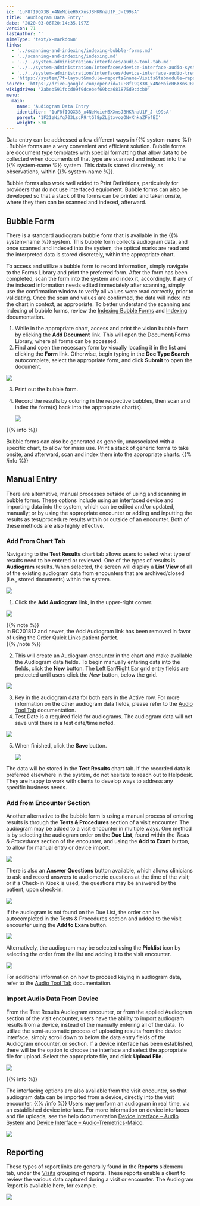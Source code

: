 ```yaml
---
id: '1uF8fI9QX3B_x4NeMoieH6XXnsJBHKRnaU1F_J-t99sA'
title: 'Audiogram Data Entry'
date: '2020-03-06T20:14:35.197Z'
version: 71
lastAuthor: ''
mimeType: 'text/x-markdown'
links:
  - '../scanning-and-indexing/indexing-bubble-forms.md'
  - '../scanning-and-indexing/indexing.md'
  - '../../system-administration/interfaces/audio-tool-tab.md'
  - '../../system-administration/interfaces/device-interface-audio-system.md'
  - '../../system-administration/interfaces/device-interface-audio-tremetrics-maico.md'
  - 'https://system/?f=layout&module=reports&name=Visits&tabmodule=reports&t=Visits&tabmodule=reports&tabselect=Visits'
source: 'https://drive.google.com/open?id=1uF8fI9QX3B_x4NeMoieH6XXnsJBHKRnaU1F_J-t99sA'
wikigdrive: '2abeb591fccd09f9dcebef69bca681875d9cdcb0'
menu:
  main:
    name: 'Audiogram Data Entry'
    identifier: '1uF8fI9QX3B_x4NeMoieH6XXnsJBHKRnaU1F_J-t99sA'
    parent: '1F21zNiYq703LscR9rtGl8pZLjtxvozONvXhkaZFefEI'
    weight: 570
---
```

Data entry can be addressed a few different ways in {{% system-name %}} . Bubble forms are a very convenient and efficient solution. Bubble forms are document type templates with special formatting that allow data to be collected when documents of that type are scanned and indexed into the {{% system-name %}} system. This data is stored discretely, as observations, within {{% system-name %}}.

Bubble forms also work well added to Print Definitions, particularly for providers that do not use interfaced equipment. Bubble forms can also be developed so that a stack of the forms can be printed and taken onsite, where they then can be scanned and indexed, afterward.
  
## Bubble Form  
  
There is a standard audiogram bubble form that is available in the {{% system-name %}} system. This bubble form collects audiogram data, and once scanned and indexed into the system, the optical marks are read and the interpreted data is stored discretely, within the appropriate chart.

To access and utilize a bubble form to record information, simply navigate to the Forms Library and print the preferred form. After the form has been completed, scan the form into the system and index it, accordingly. If any of the indexed information needs edited immediately after scanning, simply use the confirmation window to verify all values were read correctly, prior to validating. Once the scan and values are confirmed, the data will index into the chart in context, as appropriate. To better understand the scanning and indexing of bubble forms, review the [Indexing Bubble Forms](../scanning-and-indexing/indexing-bubble-forms.md) and [Indexing](../scanning-and-indexing/indexing.md) documentation.
1. While in the appropriate chart, access and print the vision bubble form by clicking the <strong>Add Document</strong> link. This will open the Document/Forms Library, where all forms can be accessed.
2. Find and open the necessary form by visually locating it in the list and clicking the <strong>Form</strong> link. Otherwise, begin typing in the <strong>Doc Type Search</strong> autocomplete, select the appropriate form, and click <strong>Submit</strong> to open the document.
  
![](../audiogram-data-entry.assets/10000201000004A80000013622E52507478E9CA3.png)  

3. Print out the bubble form.
4. Record the results by coloring in the respective bubbles, then scan and index the form(s) back into the appropriate chart(s).

   <img src="../audiogram-data-entry.assets/100002010000041700000211C0C1211FA7BD8002.png" />



{{% info %}}

Bubble forms can also be generated as generic, unassociated with a specific chart, to allow for mass use. Print a stack of generic forms to take onsite, and afterward, scan and index them into the appropriate charts.
{{% /info %}}
  
## Manual Entry  

There are alternative, manual processes outside of using and scanning in bubble forms. These options include using an interfaced device and importing data into the system, which can be edited and/or updated, manually; or by using the appropriate encounter or adding and inputting the results as test/procedure results within or outside of an encounter. Both of these methods are also highly effective.
  
### Add From Chart Tab  

Navigating to the **Test Results** chart tab allows users to select what type of results need to be entered or reviewed. One of the types of results is **Audiogram** results. When selected, the screen will display a **List View** of all of the existing audiogram data from encounters that are archived/closed (i.e., stored documents) within the system.
  
![](../audiogram-data-entry.assets/10000201000005080000015F639BB942FDA8BF00.png)  

1. Click the <strong>Add Audiogram</strong> link, in the upper-right corner.
  
![](../audiogram-data-entry.assets/10000201000005080000015F7BC0BB2BE96C8A31.png)  

  
{{% note %}}  
In RC201812 and newer, the Add Audiogram link has been removed in favor of using the Order Quick Links patient portlet.  
{{% /note %}}

2. This will create an Audiogram encounter in the chart and make available the Audiogram data fields. To begin manually entering data into the fields, click the <strong>New</strong> button. The Left Ear/Right Ear grid entry fields are protected until users click the <em>New</em> button, below the grid.
  
![](../audiogram-data-entry.assets/10000201000004F500000429B0D695F181B52DC3.png)  

3. Key in the audiogram data for both ears in the Active row. For more information on the other audiogram data fields, please refer to the [Audio Tool Tab](../../system-administration/interfaces/audio-tool-tab.md) documentation.
4. Test Date is a required field for audiograms. The audiogram data will not save until there is a test date/time noted.
  
![](../audiogram-data-entry.assets/10000201000004F8000002DBC48C453EF42F4B1A.png)  

5. When finished, click the <strong>Save</strong> button.



   <img src="../audiogram-data-entry.assets/10000201000004F8000002DB0F84BEDFD9D7C203.png" />  

The data will be stored in the **Test Results** chart tab. If the recorded data is preferred elsewhere in the system, do not hesitate to reach out to Helpdesk. They are happy to work with clients to develop ways to address any specific business needs.
  
### Add from Encounter Section  

Another alternative to the bubble form is using a manual process of entering results is through the **Tests & Procedures** section of a visit encounter.
The audiogram may be added to a visit encounter in multiple ways. One method is by selecting the audiogram order on the **Due List**, found within the *Tests & Procedures* section of the encounter, and using the **Add to Exam** button, to allow for manual entry or device import.
  
![](../audiogram-data-entry.assets/100002010000058D000001B92EBC1A9B2950D410.png)  

There is also an **Answer Questions** button available, which allows clinicians to ask and record answers to audiometric questions at the time of the visit; or if a Check-in Kiosk is used, the questions may be answered by the patient, upon check-in.
  
![](../audiogram-data-entry.assets/1000020100000597000001823E222F21FD7482F8.png)  

If the audiogram is not found on the Due List, the order can be autocompleted in the Tests & Procedures section and added to the visit encounter using the **Add to Exam** button.
  
![](../audiogram-data-entry.assets/10000201000001BA000000E0930F670701EE15F4.png)  

Alternatively, the audiogram may be selected using the **Picklist** icon by selecting the order from the list and adding it to the visit encounter.
  
![](../audiogram-data-entry.assets/10000201000004AA0000022EECB65DE11AF176DC.png)  

For additional information on how to proceed keying in audiogram data, refer to the [Audio Tool Tab](../../system-administration/interfaces/audio-tool-tab.md) documentation.
  
### Import Audio Data From Device  

From the Test Results Audiogram encounter, or from the applied Audiogram section of the visit encounter, users have the ability to import audiogram results from a device, instead of the manually entering all of the data. To utilize the semi-automatic process of uploading results from the device interface, simply scroll down to below the data entry fields of the Audiogram encounter, or section. If a device interface has been established, there will be the option to choose the interface and select the appropriate file for upload. Select the appropriate file, and click **Upload File**.
  
![](../audiogram-data-entry.assets/100002010000053C0000040190C8A5DDF968CFEA.png)  

{{% info %}}

The interfacing options are also available from the visit encounter, so that audiogram data can be imported from a device, directly into the visit encounter.
{{% /info %}}
Users may perform an audiogram in real time, via an established device interface. For more information on device interfaces and file uploads, see the help documentation [Device Interface – Audio System](../../system-administration/interfaces/device-interface-audio-system.md) and [Device Interface – Audio-Tremetrics-Maico](../../system-administration/interfaces/device-interface-audio-tremetrics-maico.md).
  
![](../audiogram-data-entry.assets/1000020100000541000004B9B570280828EDBA39.png)  

  
## Reporting  

These types of report links are generally found in the **Reports** sidemenu tab, under the [Visits](https://system/?f=layout&module=reports&name=Visits&tabmodule=reports&t=Visits&tabmodule=reports&tabselect=Visits) grouping of reports. These reports enable a client to review the various data captured during a visit or encounter. The Audiogram Report is available here, for example.
  
![](../audiogram-data-entry.assets/100002010000059E000002672D6D1FC4E9843159.png)  

